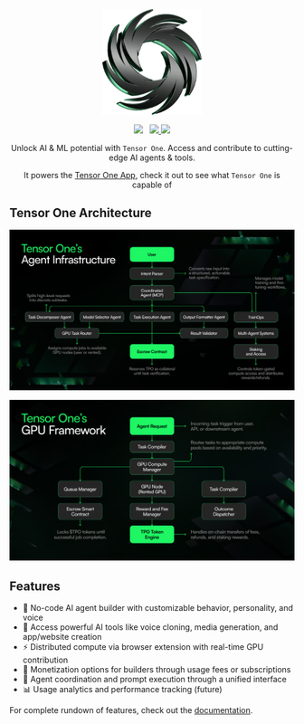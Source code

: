 <p align="center">
<img src="https://github.com/Tensorone-AI/.github/blob/main/images/icon.png?raw=true" width="35%" />
<br />
</p>
<p align="center">
<a href="https://docs.tensorone.ai/"><img src="https://img.shields.io/badge/docs-API-blue.svg" /></a> &nbsp;
<a href="https://github.com/Tensorone-AI/tensorone">
  <img src="https://img.shields.io/github/stars/Tensorone-AI/tensorone?style=social" />
</a>
</a>
<a href="#"><img src="https://img.shields.io/badge/built_with-JavaScript-f7df1e.svg" /></a>

<p align="center">
Unlock AI & ML potential with <code>Tensor One</code>. Access and contribute to cutting-edge AI agents & tools.
</p>
<p align="center">
It powers the <a href="https://dapp.tensorone.ai/">Tensor One App</a>, check it out to see what <code>Tensor One</code> is capable of

## Tensor One Architecture

![Agent Infrastructure](https://github.com/Tensorone-AI/.github/blob/main/images/infra.jpg?raw=true)

![GPU Framework](https://github.com/Tensorone-AI/.github/blob/main/images/gpu.png?raw=true)

## Features

-   🤖 No-code AI agent builder with customizable behavior, personality, and voice
-   🎨 Access powerful AI tools like voice cloning, media generation, and app/website creation
-   ⚡ Distributed compute via browser extension with real-time GPU contribution
-   💸 Monetization options for builders through usage fees or subscriptions
-   🧠 Agent coordination and prompt execution through a unified interface
-   📊 Usage analytics and performance tracking (future)

For complete rundown of features, check out the
[documentation](https://docs.tensorone.ai/).

